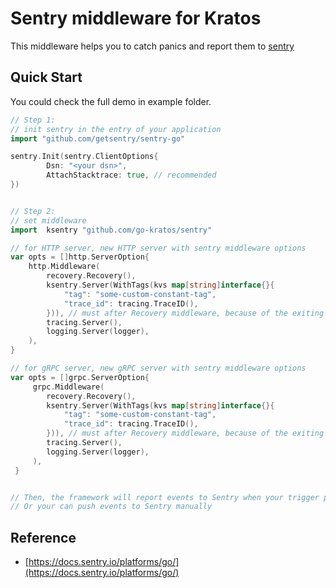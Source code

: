 # Sentry middleware for Kratos
This middleware helps you to catch panics and report them to [sentry](https://sentry.io/)

## Quick Start
You could check the full demo in example folder.
```go
// Step 1: 
// init sentry in the entry of your application
import "github.com/getsentry/sentry-go"

sentry.Init(sentry.ClientOptions{
		Dsn: "<your dsn>",
		AttachStacktrace: true, // recommended
})


// Step 2: 
// set middleware
import 	ksentry "github.com/go-kratos/sentry"

// for HTTP server, new HTTP server with sentry middleware options
var opts = []http.ServerOption{
	http.Middleware(
		recovery.Recovery(), 
		ksentry.Server(WithTags(kvs map[string]interface{}{
			"tag": "some-custom-constant-tag",
			"trace_id": tracing.TraceID(),
		})), // must after Recovery middleware, because of the exiting order will be reversed
		tracing.Server(),
		logging.Server(logger), 
	),
}

// for gRPC server, new gRPC server with sentry middleware options
var opts = []grpc.ServerOption{
     grpc.Middleware(
		recovery.Recovery(),
		ksentry.Server(WithTags(kvs map[string]interface{}{
			"tag": "some-custom-constant-tag",
			"trace_id": tracing.TraceID(),
		})), // must after Recovery middleware, because of the exiting order will be reversed
		tracing.Server(),
		logging.Server(logger),
     ),
 }


// Then, the framework will report events to Sentry when your trigger panics.
// Or your can push events to Sentry manually
```

## Reference
* [https://docs.sentry.io/platforms/go/](https://docs.sentry.io/platforms/go/)